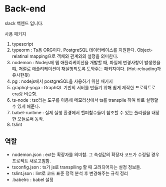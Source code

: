 # Back-end

slack 백엔드 입니다.

사용 패키지

1. typescript
2. typeorm : Ts용 ORG이다. PostgreSQL 데이터베이스를 지원한다. Object-relatinal mapping으로 객체와 관계와의 설정을 의미한다.
3. nodemon : Nodejs에 웹 애플리케이션을 개발할 때, 파일에 변경사항이 발생했을 떄, 저절로 애플리케이션이 재실행되도록 도와주는 패키지이다. (Hot-reloading과 유사한듯)
4. pg : nodejs에서 postgreSQL을 사용하기 위한 패키지
5. graphql-yoga : GraphQL 기반의 서버를 만들기 위해 쉽게 제작한 프로젝트로 cra랑 비슷함.
6. ts-node : tsc라는 도구를 이용해 메모리상에서 ts를 transpile 하여 바로 실행할 수 있게 해준다.
7. babel-runtime : 실제 실행 환경에서 헬퍼함수들이 참조할 수 있는 폴리필을 내장한 모듈로써 동작.
8. tslint

## 역할

- nodemon.json : ext는 확장자를 의미함. 그 속성값의 확장자 코드가 수정될 경우 프로젝트 새로고침함.
- tsconfig.json : ts가 js로 transpiling 할 때 고려되어지는 설정 정보들.
- tslint.json : lint로 코드 표준 정적 분석 후 변경해주는 규칙 정리
- .babelrc : babel 설정